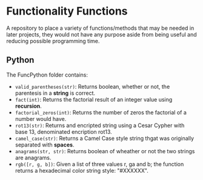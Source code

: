 # Functionality Functions

A repository to place a variety of functions/methods that may be needed in later projects, they would not have any purpose aside from being useful and reducing possible programming time.

## Python 
The FuncPython folder contains: 
- ``valid_parentheses(str)``: Returns boolean, whether or not, the parentesis in a **string** is correct.
- ``fact(int)``: Returns the factorial result of an integer value using **recursion**.
- ``factorial_zeros(int)``: Returns the number of zeros the factorial of a number would have.
- ``rot13(str)``: Returns and encripted string using a Cesar Cypher with base 13, denominated encription rot13.
- ``camel_case(str)``: Returns a Camel Case style string thgat was originally separated with **spaces**.
- ``anagrams(str, str)``: Returns boolean of wheather or not the two strings are anagrams. 
- ``rgb([r, g, b])``: Given a list of three values r, ga and b; the function returns a hexadecimal color string style: "#XXXXXX".
